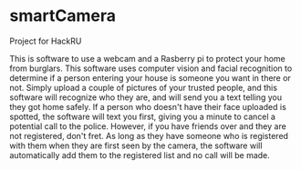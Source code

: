 # smartCamera
Project for HackRU

This is software to use a webcam and a Rasberry pi to protect your home from burglars. This software uses computer vision and facial recognition to determine if a person entering your house is someone you want in there or not. Simply upload a couple of pictures of your trusted people, and this software will recognize who they are, and will send you a text telling you they got home safely. If a person who doesn't have their face uploaded is spotted, the software will text you first, giving you a minute to cancel a potential call to the police. However, if you have friends over and they are not registered, don't fret. As long as they have someone who is registered with them when they are first seen by the camera, the software will automatically add them to the registered list and no call will be made.

